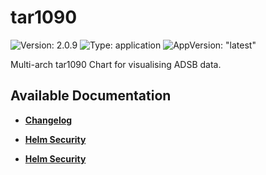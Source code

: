 # tar1090

![Version: 2.0.9](https://img.shields.io/badge/Version-2.0.9-informational?style=flat-square) ![Type: application](https://img.shields.io/badge/Type-application-informational?style=flat-square) ![AppVersion: "latest"](https://img.shields.io/badge/AppVersion-"latest"-informational?style=flat-square)

Multi-arch tar1090 Chart for visualising ADSB data.

## Available Documentation

- [**Changelog**](CHANGELOG)

- [**Helm Security**](container-security)

- [**Helm Security**](helm-security)

